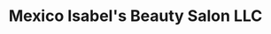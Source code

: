 ---
title: "Mexico Isabel's Beauty Salon LLC"
url: /bridgeport/mexico-isabels-beauty-salon-llc/
shop: hairdresser
---